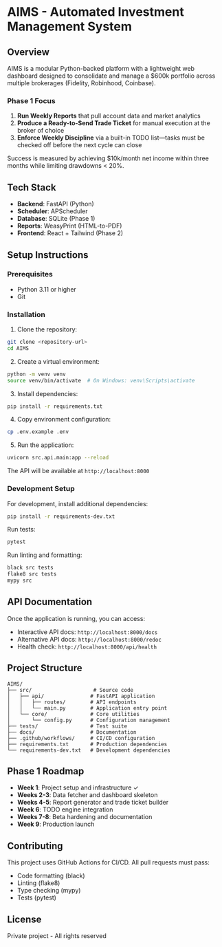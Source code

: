 # AIMS - Automated Investment Management System

## Overview

AIMS is a modular Python-backed platform with a lightweight web dashboard designed to consolidate and manage a $600k portfolio across multiple brokerages (Fidelity, Robinhood, Coinbase).

### Phase 1 Focus
1. **Run Weekly Reports** that pull account data and market analytics
2. **Produce a Ready-to-Send Trade Ticket** for manual execution at the broker of choice
3. **Enforce Weekly Discipline** via a built-in TODO list—tasks must be checked off before the next cycle can close

Success is measured by achieving $10k/month net income within three months while limiting drawdowns < 20%.

## Tech Stack

- **Backend**: FastAPI (Python)
- **Scheduler**: APScheduler
- **Database**: SQLite (Phase 1)
- **Reports**: WeasyPrint (HTML-to-PDF)
- **Frontend**: React + Tailwind (Phase 2)

## Setup Instructions

### Prerequisites
- Python 3.11 or higher
- Git

### Installation

1. Clone the repository:
```bash
git clone <repository-url>
cd AIMS
```

2. Create a virtual environment:
```bash
python -m venv venv
source venv/bin/activate  # On Windows: venv\Scripts\activate
```

3. Install dependencies:
```bash
pip install -r requirements.txt
```

4. Copy environment configuration:
```bash
cp .env.example .env
```

5. Run the application:
```bash
uvicorn src.api.main:app --reload
```

The API will be available at `http://localhost:8000`

### Development Setup

For development, install additional dependencies:
```bash
pip install -r requirements-dev.txt
```

Run tests:
```bash
pytest
```

Run linting and formatting:
```bash
black src tests
flake8 src tests
mypy src
```

## API Documentation

Once the application is running, you can access:
- Interactive API docs: `http://localhost:8000/docs`
- Alternative API docs: `http://localhost:8000/redoc`
- Health check: `http://localhost:8000/api/health`

## Project Structure

```
AIMS/
├── src/                    # Source code
│   ├── api/               # FastAPI application
│   │   ├── routes/        # API endpoints
│   │   └── main.py        # Application entry point
│   └── core/              # Core utilities
│       └── config.py      # Configuration management
├── tests/                 # Test suite
├── docs/                  # Documentation
├── .github/workflows/     # CI/CD configuration
├── requirements.txt       # Production dependencies
└── requirements-dev.txt   # Development dependencies
```

## Phase 1 Roadmap

- **Week 1**: Project setup and infrastructure ✓
- **Weeks 2-3**: Data fetcher and dashboard skeleton
- **Weeks 4-5**: Report generator and trade ticket builder
- **Week 6**: TODO engine integration
- **Weeks 7-8**: Beta hardening and documentation
- **Week 9**: Production launch

## Contributing

This project uses GitHub Actions for CI/CD. All pull requests must pass:
- Code formatting (black)
- Linting (flake8)
- Type checking (mypy)
- Tests (pytest)

## License

Private project - All rights reserved